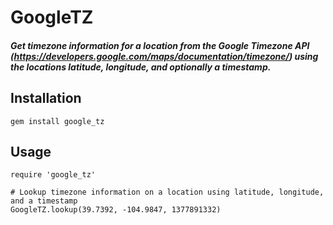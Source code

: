 # GoogleTZ
##### Get timezone information for a location from the Google Timezone API (https://developers.google.com/maps/documentation/timezone/) using the locations latitude, longitude, and optionally a timestamp.

## Installation
	
	gem install google_tz

## Usage
	
	require 'google_tz'

	# Lookup timezone information on a location using latitude, longitude, and a timestamp
	GoogleTZ.lookup(39.7392, -104.9847, 1377891332)